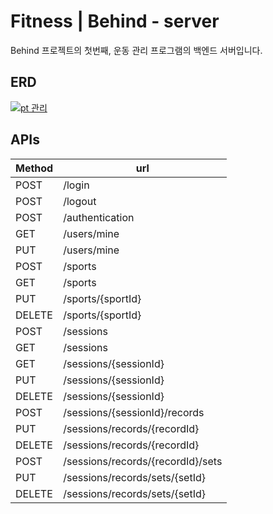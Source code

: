 # Fitness | Behind - server

Behind 프로젝트의 첫번째, 운동 관리 프로그램의 백엔드 서버입니다.

## ERD

[![pt 관리](https://github.com/jagaldol/behind-fitness-server/assets/84557643/f10f6d14-b12b-4c14-b09b-339ce776e1ca)](https://www.erdcloud.com/d/nzthWTtnCHPkjvShB)

## APIs

| Method | url                               |
|--------|-----------------------------------|
| POST   | /login                            |
| POST   | /logout                           |
| POST   | /authentication                   |
| GET    | /users/mine                       |
| PUT    | /users/mine                       |
| POST   | /sports                           |
| GET    | /sports                           |
| PUT    | /sports/{sportId}                 |
| DELETE | /sports/{sportId}                 |
| POST   | /sessions                         |
| GET    | /sessions                         |
| GET    | /sessions/{sessionId}             |
| PUT    | /sessions/{sessionId}             |
| DELETE | /sessions/{sessionId}             |
| POST   | /sessions/{sessionId}/records     |
| PUT    | /sessions/records/{recordId}      |
| DELETE | /sessions/records/{recordId}      |
| POST   | /sessions/records/{recordId}/sets |
| PUT    | /sessions/records/sets/{setId}    |
| DELETE | /sessions/records/sets/{setId}    |
